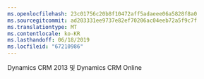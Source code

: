 ```yaml
---
ms.openlocfilehash: 23c01756c20b8f10472aff5adaeee06a5828f8a0
ms.sourcegitcommit: ad203331ee9737e82ef70206ac04eeb72a5f9c7f
ms.translationtype: MT
ms.contentlocale: ko-KR
ms.lasthandoff: 06/18/2019
ms.locfileid: "67210986"
---
```

Dynamics CRM 2013 및 Dynamics CRM Online